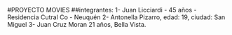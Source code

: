 #PROYECTO MOVIES
##integrantes:
1- Juan Licciardi - 45 años - Residencia Cutral Co - Neuquén
2- Antonella Pizarro, edad: 19, ciudad: San Miguel
3- Juan Cruz Moran 21 años, Bella Vista.

